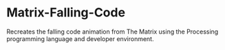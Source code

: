 # Matrix-Falling-Code
Recreates the falling code animation from The Matrix using the Processing programming language and developer environment.
